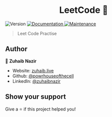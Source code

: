 <h1 align="center">LeetCode 👋</h1>

<p>
  <img alt="Version" src="https://img.shields.io/badge/version-1.0.0-blue.svg?cacheSeconds=2592000" />
  <a href="https://github.com/powrhouseofthecell/LeetCode#readme" target="_blank">
    <img alt="Documentation" src="https://img.shields.io/badge/documentation-yes-brightgreen.svg" />
  </a>
  <a href="https://github.com/powrhouseofthecell/LeetCode/graphs/commit-activity" target="_blank">
    <img alt="Maintenance" src="https://img.shields.io/badge/Maintained%3F-yes-green.svg" />
  </a>
</p>

> Leet Code Practise

## Author

👤 **Zuhaib Nazir**

-  Website: [zuhaib.live](https://zuhaib.live)
-  Github: [@powrhouseofthecell](https://github.com/powrhouseofthecell)
-  LinkedIn: [@zuhaibnazir](https://linkedin.com/in/zuhaibnazir)

## Show your support

Give a ⭐️ if this project helped you!
